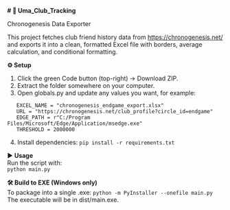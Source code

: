 **# 📄 Uma_Club_Tracking**

Chronogenesis Data Exporter

This project fetches club friend history data from https://chronogenesis.net/ and exports it into a clean, formatted Excel file with borders, average calculation, and conditional formatting.

**⚙️ Setup**

1. Click the green Code button (top-right) → Download ZIP.
2. Extract the folder somewhere on your computer.
3. Open globals.py and update any values you want, for example:

```
   EXCEL_NAME = "chronogenesis_endgame_export.xlsx"
   URL = "https://chronogenesis.net/club_profile?circle_id=endgame"
   EDGE_PATH = r"C:/Program Files/Microsoft/Edge/Application/msedge.exe"
   THRESHOLD = 2000000
```

4. Install dependencies:
   `pip install -r requirements.txt`

**▶️ Usage**  
Run the script with:  
`python main.py`

**🛠 Build to EXE (Windows only)**  
To package into a single .exe:
`python -m PyInstaller --onefile main.py`  
The executable will be in dist/main.exe.
